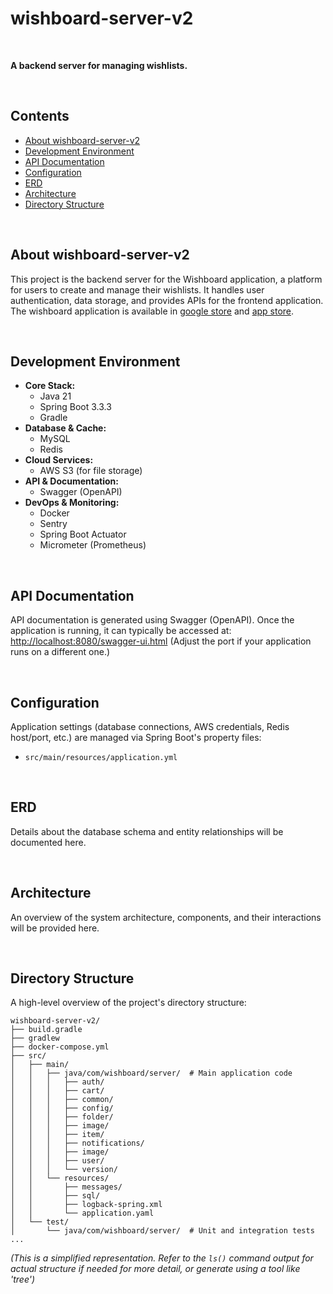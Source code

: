# wishboard-server-v2

<!-- Optional: Add a logo/image here if available -->
<!-- <img width="150" alt="app_logo" src="path_to_logo.svg"> -->

<br>

**A backend server for managing wishlists.** <!-- Brief slogan/description -->

<!-- Optional: Timeline / Team, if applicable -->
<!-- Timeline: YYYY.MM.DD ~ -->
<!-- TEAM: Project Team / Your Name -->

<br>

## Contents
- [About wishboard-server-v2](#about-wishboard-server-v2)
- [Development Environment](#development-environment)
- [API Documentation](#api-documentation)
- [Configuration](#configuration)
- [ERD](#erd)
- [Architecture](#architecture)
- [Directory Structure](#directory-structure)
<!-- - [Contributors](#contributors) --> <!-- Placeholder, can be added if info is available -->


<br>

## About wishboard-server-v2
This project is the backend server for the Wishboard application, a platform for users to create and manage their wishlists. It handles user authentication, data storage, and provides APIs for the frontend application.
The wishboard application is available in [google store](https://play.google.com/store/apps/details?id=com.hyeeyoung.wishboard&hl=ko) and [app store](https://apps.apple.com/kr/app/%EC%9C%84%EC%8B%9C%EB%B3%B4%EB%93%9C-wish-board/id6443808936).

<br>

## Development Environment
- **Core Stack:**
  - Java 21
  - Spring Boot 3.3.3
  - Gradle
- **Database & Cache:**
  - MySQL
  - Redis
- **Cloud Services:**
  - AWS S3 (for file storage)
- **API & Documentation:**
  - Swagger (OpenAPI)
- **DevOps & Monitoring:**
  - Docker
  - Sentry
  - Spring Boot Actuator
  - Micrometer (Prometheus)

<br>

## API Documentation
API documentation is generated using Swagger (OpenAPI).
Once the application is running, it can typically be accessed at:
[http://localhost:8080/swagger-ui.html](http://localhost:8080/swagger-ui.html)
(Adjust the port if your application runs on a different one.)

<br>

## Configuration
Application settings (database connections, AWS credentials, Redis host/port, etc.) are managed via Spring Boot's property files:
- `src/main/resources/application.yml`

<br>

## ERD
<!-- Placeholder for ERD image or description -->
<!-- e.g., <img width="800" alt="ERD" src="path_to_erd_image.png"> -->
Details about the database schema and entity relationships will be documented here.

<br>

## Architecture
<!-- Placeholder for Architecture diagram or description -->
<!-- e.g., <img width="800" alt="Architecture Diagram" src="path_to_architecture_diagram.png"> -->
An overview of the system architecture, components, and their interactions will be provided here.

<br>

## Directory Structure
<!-- Placeholder for Directory Structure -->
A high-level overview of the project's directory structure:
```
wishboard-server-v2/
├── build.gradle
├── gradlew
├── docker-compose.yml
├── src/
│   ├── main/
│   │   ├── java/com/wishboard/server/  # Main application code
│   │   │   ├── auth/
│   │   │   ├── cart/
│   │   │   ├── common/
│   │   │   ├── config/
│   │   │   ├── folder/
│   │   │   ├── image/
│   │   │   ├── item/
│   │   │   ├── notifications/
│   │   │   ├── image/
│   │   │   ├── user/
│   │   │   └── version/
│   │   └── resources/
│   │       ├── messages/
│   │       ├── sql/
│   │       ├── logback-spring.xml
│   │       └── application.yaml
│   └── test/
│       └── java/com/wishboard/server/  # Unit and integration tests
...
```
*(This is a simplified representation. Refer to the `ls()` command output for actual structure if needed for more detail, or generate using a tool like 'tree')*

<br>
